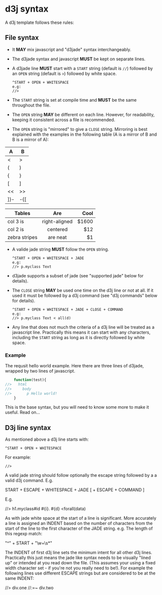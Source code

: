 

d3j syntax
========== 
A d3j template follows these rules:



File syntax
-----------

*   It __MAY__ mix javascript and "d3jade" syntax interchangeably.

*   The d3jade syntax and javascript __MUST__ be kept on separate lines.

*   A d3jade line __MUST__ start with a `START` string (default is `//`) followed by an 
    `OPEN` string (default is `>`) followed by white space.

        ^START + OPEN + WHITESPACE
        e.g:
        //>

*   The `START` string is set at compile time and __MUST__ be the same throughout the 
    file.

*   The `OPEN` string __MAY__ be different on each line. However, for readability,
    keeping it consistent across a file is recommended.

*   The `OPEN` string is "mirrored" to give a `CLOSE` string. Mirroring is best explained 
    with the examples in the following table (A is a mirror of B and B is a mirror of A):



| A   |  B  |
|-----|-----|
| <   |  >  |
| (   |  )  |
| {   |  }  |
| [   |  ]  |
| <<  |  >> |
| ]}- | -{[ |



| Tables        | Are           | Cool  |
| ------------- |:-------------:| -----:|
| col 3 is      | right-aligned | $1600 |
| col 2 is      | centered      |   $12 |
| zebra stripes | are neat      |    $1 |



*   A valide jade string __MUST__ follow the `OPEN` string.

        ^START + OPEN + WHITESPACE + JADE
        e.g:
        //> p.myclass Text

*   d3jade supports a subset of jade (see "supported jade" below for details).

*   The `CLOSE` string __MAY__ be used one time on the d3j line or not at all. If it used 
    it must be followed by a d3j command  (see "d3j commands" below for details).

        ^START + OPEN + WHITESPACE + JADE + CLOSE + COMMAND
        e.g:
        //> p.myclass Text < all(d)

*   Any line that does not much the criteria of a d3j line will be treated as a javascript
    line. Practically this means it can start with any characters, including the `START`
    string as long as it is directly followed by white space.

### Example

The requsit hello world example. Here there are three lines of d3jade, wrapped by two lines of javascript.

```javascript
    function(test){
//>   html
//>     body
//>       p Hello world!
    }
```

This is the base syntax, but you will need to know some more to make it useful. Read on...


D3j line syntax
---------------

As mentioned above a d3j line starts with:

    ^START + OPEN + WHITESPACE

For example:

    //> 

A valid jade string should follow  optionally the escape string followed by a a valid d3j command. E.g.

START + ESCAPE + WHITESPACE + JADE [ + ESCAPE + COMMAND ]

E.g.

//> h1.myclass#id  #{i}. #{d} <forall(data)

As with jade white space at the start of a line is significant. More accurately a line is assigned an INDENT based on the number of characters from the start of the line to the first character of the JADE string. e.g. The length of this regexp match:

"^" + START + "\w+\s*"

The INDENT of first d3j line sets the minimum intent for all other d3j lines.
Practically this just means the jade like syntax needs to be visually "lined up" or intended at you read down the file. (This assumes your using a fixed width character set - if you're not you really need to be!). For example the following lines use different ESCAPE strings but are considered to be at the same INDENT:

//>   div.one
//:=~ div.two